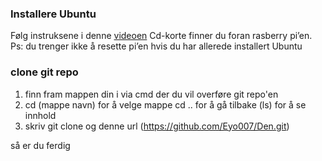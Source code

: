### Installere Ubuntu 
Følg instruksene i denne [videoen](https://www.youtube.com/watch?v=ZWBe2E1Sgi0)
Cd-korte finner du foran rasberry pi’en.
Ps: du trenger ikke å resette pi’en hvis du har allerede installert Ubuntu 

### clone git repo

1. finn fram mappen din i via cmd der du vil overføre git repo'en 
2. cd (mappe navn) for å velge mappe cd .. for å gå tilbake (ls) for å se innhold 
3. skriv git clone og denne url (https://github.com/Eyo007/Den.git)

så er du ferdig